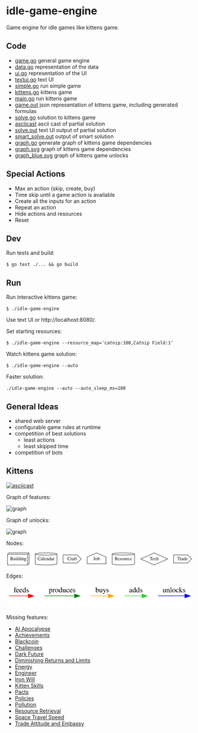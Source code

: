 # idle-game-engine

Game engine for idle games like kittens game.

## Code

- [game.go](game/game.go) general game engine
- [data.go](data/data.go) representation of the data
- [ui.go](ui/ui.go) representation of the UI
- [textui.go](textui/textui.go) text UI
- [simple.go](examples/simple/simple.go) run simple game
- [kittens.go](kittens/kittens.go) kittens game
- [main.go](main.go) run kittens game
- [game.out](kittens/testdata/game.out) json representation of kittens game, including generated formulas
- [solve.go](kittens/solve/solve.go) solution to kittens game
- [asciicast](https://asciinema.org/a/629412) ascii cast of partial solution
- [solve.out](kittens/testdata/solve.out) text UI output of partial solution
- [smart_solve.out](kittens/testdata/smart_solve.out) output of smart solution
- [graph.go](kittens/graph/graph.go) generate graph of kittens game dependencies
- [graph.svg](kittens/testdata/graph.svg) graph of kittens game dependencies
- [graph_blue.svg](kittens/testdata/graph_blue.svg) graph of kittens game unlocks

## Special Actions

- Max an action (skip, create, buy)
- Time skip until a game action is available
- Create all the inputs for an action
- Repeat an action
- Hide actions and resources
- Reset

## Dev

Run tests and build:

```
$ go test ./... && go build
```

## Run

Run interactive kittens game:

```
$ ./idle-game-engine
```

Use text UI or http://localhost:8080/.

Set starting resources:

```
$ ./idle-game-engine --resource_map='catnip:100,Catnip Field:1'
```

Watch kittens game solution:

```
$ ./idle-game-engine --auto
```

Faster solution:

```
./idle-game-engine --auto --auto_sleep_ms=100
```

## General Ideas

- shared web server
- configurable game rules at runtime
- competition of best solutions
  - least actions
  - least skipped time
- competition of bots

## Kittens

[![asciicast](https://asciinema.org/a/629412.svg)](https://asciinema.org/a/629412)

Graph of features:

![graph](kittens/testdata/graph.svg)

Graph of unlocks:

![graph](kittens/testdata/graph_blue.svg)

Nodes:

![graph nodes](kittens/testdata/graph_nodes.svg)

Edges:

![graph edges](kittens/testdata/graph_edges.svg)

Missing features:

- [AI Apocalypse](https://wiki.kittensgame.com/en/general-information/events/ai-apocalypse)
- [Achievements](https://wiki.kittensgame.com/en/game-tabs/achievements)
- [Blackcoin](https://wiki.kittensgame.com/en/general-information/resources/blackcoin)
- [Challenges](https://wiki.kittensgame.com/en/game-tabs/challenges)
- [Dark Future](https://wiki.kittensgame.com/en/general-information/events/dark-future)
- [Diminishing Returns and Limits](https://wiki.kittensgame.com/en/guides-and-advice-and-stuff/diminishing-returns)
- [Energy](https://wiki.kittensgame.com/en/general-information/resources/energy)
- [Engineer](https://wiki.kittensgame.com/en/game-tabs/outpost/engineer)
- [Iron Will](https://wiki.kittensgame.com/en/game-tabs/challenges/iron-will)
- [Kitten Skills](https://wiki.kittensgame.com/en/general-information/resources/kittens#kitten-list)
- [Pacts](https://wiki.kittensgame.com/en/game-tabs/religion#pacts)
- [Policies](https://wiki.kittensgame.com/en/game-tabs/science/policies)
- [Pollution](https://wiki.kittensgame.com/en/general-information/game-mechanics/pollution)
- [Resource Retrieval](https://wiki.kittensgame.com/en/game-tabs/time#resource-retrieval)
- [Space Travel Speed](https://wiki.kittensgame.com/en/game-tabs/space)
- [Trade Attitude and Embassy](https://wiki.kittensgame.com/en/game-tabs/trade)

